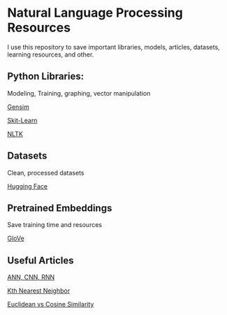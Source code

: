 # Natural Language Processing Resources

I use this repository to save important libraries, models, articles, datasets, learning resources, and other. 

## Python Libraries:

Modeling, Training, graphing, vector manipulation

[Gensim](https://radimrehurek.com/gensim/)

[Skit-Learn](scikit-learn)

[NLTK](https://www.nltk.org)

## Datasets

Clean, processed datasets

[Hugging Face](https://huggingface.co/datasets)

## Pretrained Embeddings

Save training time and resources

[GloVe](https://nlp.stanford.edu/projects/glove/)

## Useful Articles 
[ANN, CNN, RNN](https://levity.ai/blog/neural-networks-cnn-ann-rnn)


[Kth Nearest Neighbor](https://www.ibm.com/topics/knn#:~:text=Next%20steps-,K%2DNearest%20Neighbors%20Algorithm,of%20an%20individual%20data%20point.)


[Euclidean vs Cosine Similarity](https://www.baeldung.com/cs/euclidean-distance-vs-cosine-similarity)
